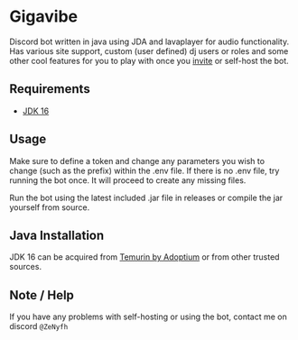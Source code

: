 # Gigavibe

Discord bot written in java using JDA and lavaplayer for audio functionality. Has various site support, custom (user defined)
dj users or roles and some other cool features for you to play with once you [invite](http://zenvibe.ddns.net/) or self-host the bot.

## Requirements

* [JDK 16](https://adoptium.net/temurin/releases/?version=16&package=jdk)

## Usage

Make sure to define a token and change any parameters you wish to change (such as the prefix) within the .env file.
If there is no .env file, try running the bot once. It will proceed to create any missing files.

Run the bot using the latest included .jar file in releases or compile the jar yourself from source.

## Java Installation

JDK 16 can be acquired from [Temurin by Adoptium](https://adoptium.net/temurin/releases/?version=16&package=jdk) or from other trusted sources.

## Note / Help

If you have any problems with self-hosting or using the bot, contact me on discord `@ZeNyfh`
